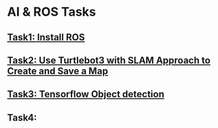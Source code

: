 # AI & ROS Tasks

## [Task1: Install ROS](https://github.com/BandarAI/SmartMethodsTraining/blob/Tasks/AI%20%26%20ROS/1st%20Task/Install%20ROS.md)
## [Task2: Use Turtlebot3 with SLAM Approach to Create and Save a Map](https://github.com/BandarAI/SmartMethodsTraining/tree/Tasks/AI%20%26%20ROS/2nd%20Task)
## [Task3: Tensorflow Object detection](https://github.com/BandarAI/SmartMethodsTraining/tree/Tasks/AI%20%26%20ROS/3rd%20Task)
## Task4: 



